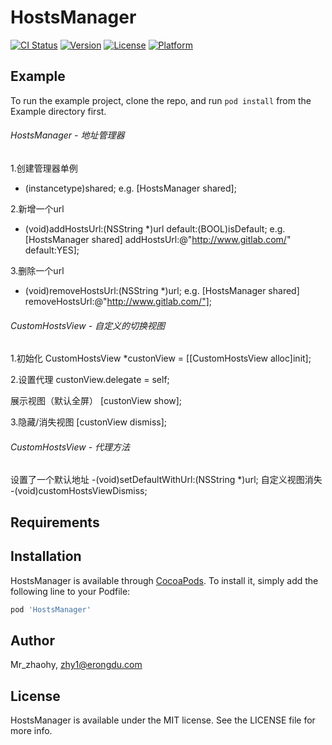 # HostsManager

[![CI Status](http://img.shields.io/travis/Mr_zhaohy/HostsManager.svg?style=flat)](https://travis-ci.org/Mr_zhaohy/HostsManager)
[![Version](https://img.shields.io/cocoapods/v/HostsManager.svg?style=flat)](http://cocoapods.org/pods/HostsManager)
[![License](https://img.shields.io/cocoapods/l/HostsManager.svg?style=flat)](http://cocoapods.org/pods/HostsManager)
[![Platform](https://img.shields.io/cocoapods/p/HostsManager.svg?style=flat)](http://cocoapods.org/pods/HostsManager)

## Example

To run the example project, clone the repo, and run `pod install` from the Example directory first.

###### HostsManager - 地址管理器
1.创建管理器单例
+ (instancetype)shared;
e.g.
[HostsManager shared];

2.新增一个url
- (void)addHostsUrl:(NSString *)url default:(BOOL)isDefault;
e.g.
[HostsManager shared] addHostsUrl:@"http://www.gitlab.com/" default:YES];

3.删除一个url
- (void)removeHostsUrl:(NSString *)url;
e.g.
[HostsManager shared] removeHostsUrl:@"http://www.gitlab.com/"];

###### CustomHostsView - 自定义的切换视图
1.初始化
CustomHostsView *custonView = [[CustomHostsView alloc]init];

2.设置代理
custonView.delegate = self;

展示视图（默认全屏）
[custonView show];

3.隐藏/消失视图
[custonView dismiss];

###### CustomHostsView - 代理方法
设置了一个默认地址
-(void)setDefaultWithUrl:(NSString *)url;
自定义视图消失
-(void)customHostsViewDismiss;

## Requirements

## Installation

HostsManager is available through [CocoaPods](http://cocoapods.org). To install
it, simply add the following line to your Podfile:

```ruby
pod 'HostsManager'
```

## Author

Mr_zhaohy, zhy1@erongdu.com

## License

HostsManager is available under the MIT license. See the LICENSE file for more info.
